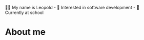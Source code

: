 🙋‍♂️ My name is Leopold - 📕 Interested in software development - 🎒 Currently at school

# About me

#
